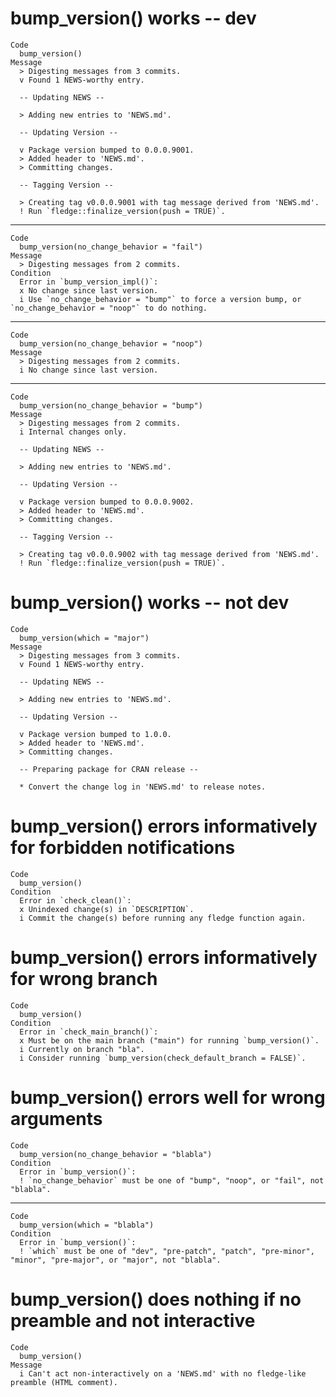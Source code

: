 # bump_version() works -- dev

    Code
      bump_version()
    Message
      > Digesting messages from 3 commits.
      v Found 1 NEWS-worthy entry.
      
      -- Updating NEWS --
      
      > Adding new entries to 'NEWS.md'.
      
      -- Updating Version --
      
      v Package version bumped to 0.0.0.9001.
      > Added header to 'NEWS.md'.
      > Committing changes.
      
      -- Tagging Version --
      
      > Creating tag v0.0.0.9001 with tag message derived from 'NEWS.md'.
      ! Run `fledge::finalize_version(push = TRUE)`.

---

    Code
      bump_version(no_change_behavior = "fail")
    Message
      > Digesting messages from 2 commits.
    Condition
      Error in `bump_version_impl()`:
      x No change since last version.
      i Use `no_change_behavior = "bump"` to force a version bump, or `no_change_behavior = "noop"` to do nothing.

---

    Code
      bump_version(no_change_behavior = "noop")
    Message
      > Digesting messages from 2 commits.
      i No change since last version.

---

    Code
      bump_version(no_change_behavior = "bump")
    Message
      > Digesting messages from 2 commits.
      i Internal changes only.
      
      -- Updating NEWS --
      
      > Adding new entries to 'NEWS.md'.
      
      -- Updating Version --
      
      v Package version bumped to 0.0.0.9002.
      > Added header to 'NEWS.md'.
      > Committing changes.
      
      -- Tagging Version --
      
      > Creating tag v0.0.0.9002 with tag message derived from 'NEWS.md'.
      ! Run `fledge::finalize_version(push = TRUE)`.

# bump_version() works -- not dev

    Code
      bump_version(which = "major")
    Message
      > Digesting messages from 3 commits.
      v Found 1 NEWS-worthy entry.
      
      -- Updating NEWS --
      
      > Adding new entries to 'NEWS.md'.
      
      -- Updating Version --
      
      v Package version bumped to 1.0.0.
      > Added header to 'NEWS.md'.
      > Committing changes.
      
      -- Preparing package for CRAN release --
      
      * Convert the change log in 'NEWS.md' to release notes.

# bump_version() errors informatively for forbidden notifications

    Code
      bump_version()
    Condition
      Error in `check_clean()`:
      x Unindexed change(s) in `DESCRIPTION`.
      i Commit the change(s) before running any fledge function again.

# bump_version() errors informatively for wrong branch

    Code
      bump_version()
    Condition
      Error in `check_main_branch()`:
      x Must be on the main branch ("main") for running `bump_version()`.
      i Currently on branch "bla".
      i Consider running `bump_version(check_default_branch = FALSE)`.

# bump_version() errors well for wrong arguments

    Code
      bump_version(no_change_behavior = "blabla")
    Condition
      Error in `bump_version()`:
      ! `no_change_behavior` must be one of "bump", "noop", or "fail", not "blabla".

---

    Code
      bump_version(which = "blabla")
    Condition
      Error in `bump_version()`:
      ! `which` must be one of "dev", "pre-patch", "patch", "pre-minor", "minor", "pre-major", or "major", not "blabla".

# bump_version() does nothing if no preamble and not interactive

    Code
      bump_version()
    Message
      i Can't act non-interactively on a 'NEWS.md' with no fledge-like preamble (HTML comment).

